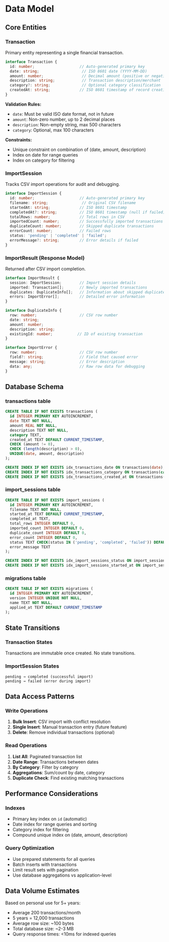 # Data Model

## Core Entities

### Transaction
Primary entity representing a single financial transaction.

```typescript
interface Transaction {
  id: number;                    // Auto-generated primary key
  date: string;                   // ISO 8601 date (YYYY-MM-DD)
  amount: number;                 // Decimal amount (positive or negative)
  description: string;            // Transaction description/merchant
  category?: string;              // Optional category classification
  createdAt: string;             // ISO 8601 timestamp of record creation
}
```

**Validation Rules:**
- `date`: Must be valid ISO date format, not in future
- `amount`: Non-zero number, up to 2 decimal places
- `description`: Non-empty string, max 500 characters
- `category`: Optional, max 100 characters

**Constraints:**
- Unique constraint on combination of (date, amount, description)
- Index on date for range queries
- Index on category for filtering

### ImportSession
Tracks CSV import operations for audit and debugging.

```typescript
interface ImportSession {
  id: number;                    // Auto-generated primary key
  filename: string;               // Original CSV filename
  startedAt: string;             // ISO 8601 timestamp
  completedAt?: string;          // ISO 8601 timestamp (null if failed)
  totalRows: number;             // Total rows in CSV
  importedCount: number;         // Successfully imported transactions
  duplicateCount: number;        // Skipped duplicate transactions
  errorCount: number;            // Failed rows
  status: 'pending' | 'completed' | 'failed';
  errorMessage?: string;         // Error details if failed
}
```

### ImportResult (Response Model)
Returned after CSV import completion.

```typescript
interface ImportResult {
  session: ImportSession;        // Import session details
  imported: Transaction[];       // Newly imported transactions
  duplicates: DuplicateInfo[];   // Information about skipped duplicates
  errors: ImportError[];         // Detailed error information
}

interface DuplicateInfo {
  row: number;                   // CSV row number
  date: string;
  amount: number;
  description: string;
  existingId: number;           // ID of existing transaction
}

interface ImportError {
  row: number;                   // CSV row number
  field?: string;                // Field that caused error
  message: string;               // Error description
  data: any;                     // Raw row data for debugging
}
```

## Database Schema

### transactions table
```sql
CREATE TABLE IF NOT EXISTS transactions (
  id INTEGER PRIMARY KEY AUTOINCREMENT,
  date TEXT NOT NULL,
  amount REAL NOT NULL,
  description TEXT NOT NULL,
  category TEXT,
  created_at TEXT DEFAULT CURRENT_TIMESTAMP,
  CHECK (amount != 0),
  CHECK (length(description) > 0),
  UNIQUE(date, amount, description)
);

CREATE INDEX IF NOT EXISTS idx_transactions_date ON transactions(date);
CREATE INDEX IF NOT EXISTS idx_transactions_category ON transactions(category);
CREATE INDEX IF NOT EXISTS idx_transactions_created_at ON transactions(created_at);
```

### import_sessions table
```sql
CREATE TABLE IF NOT EXISTS import_sessions (
  id INTEGER PRIMARY KEY AUTOINCREMENT,
  filename TEXT NOT NULL,
  started_at TEXT DEFAULT CURRENT_TIMESTAMP,
  completed_at TEXT,
  total_rows INTEGER DEFAULT 0,
  imported_count INTEGER DEFAULT 0,
  duplicate_count INTEGER DEFAULT 0,
  error_count INTEGER DEFAULT 0,
  status TEXT CHECK(status IN ('pending', 'completed', 'failed')) DEFAULT 'pending',
  error_message TEXT
);

CREATE INDEX IF NOT EXISTS idx_import_sessions_status ON import_sessions(status);
CREATE INDEX IF NOT EXISTS idx_import_sessions_started_at ON import_sessions(started_at);
```

### migrations table
```sql
CREATE TABLE IF NOT EXISTS migrations (
  id INTEGER PRIMARY KEY AUTOINCREMENT,
  version INTEGER UNIQUE NOT NULL,
  name TEXT NOT NULL,
  applied_at TEXT DEFAULT CURRENT_TIMESTAMP
);
```

## State Transitions

### Transaction States
Transactions are immutable once created. No state transitions.

### ImportSession States
```
pending → completed (successful import)
pending → failed (error during import)
```

## Data Access Patterns

### Write Operations
1. **Bulk Insert**: CSV import with conflict resolution
2. **Single Insert**: Manual transaction entry (future feature)
3. **Delete**: Remove individual transactions (optional)

### Read Operations
1. **List All**: Paginated transaction list
2. **Date Range**: Transactions between dates
3. **By Category**: Filter by category
4. **Aggregations**: Sum/count by date, category
5. **Duplicate Check**: Find existing matching transactions

## Performance Considerations

### Indexes
- Primary key index on `id` (automatic)
- Date index for range queries and sorting
- Category index for filtering
- Compound unique index on (date, amount, description)

### Query Optimization
- Use prepared statements for all queries
- Batch inserts with transactions
- Limit result sets with pagination
- Use database aggregations vs application-level

## Data Volume Estimates

Based on personal use for 5+ years:
- Average 200 transactions/month
- 5 years = 12,000 transactions
- Average row size: ~100 bytes
- Total database size: ~2-3 MB
- Query response times: <10ms for indexed queries